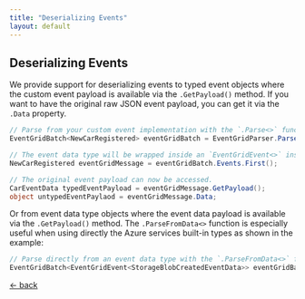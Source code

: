 ```yaml
---
title: "Deserializing Events"
layout: default
---
```


## Deserializing Events

We provide support for deserializing events to typed event objects where the custom event payload is available via the `.GetPayload()` method.
If you want to have the original raw JSON event payload, you can get it via the `.Data` property.

```csharp
// Parse from your custom event implementation with the `.Parse<>` function.
EventGridBatch<NewCarRegistered> eventGridBatch = EventGridParser.Parse<NewCarRegistered>(rawEvent);

// The event data type will be wrapped inside an `EventGridEvent<>` instance.
NewCarRegistered eventGridMessage = eventGridBatch.Events.First();

// The original event payload can now be accessed.
CarEventData typedEventPayload = eventGridMessage.GetPayload();
object untypedEventPaylaod = eventGridMessage.Data;
```

Or from event data type objects where the event data payload is available via the `.GetPayload()` method.
The `.ParseFromData<>` function is especially useful when using directly the Azure services built-in types as shown in the example:

```csharp
// Parse directly from an event data type with the `.ParseFromData<>` function.
EventGridBatch<EventGridEvent<StorageBlobCreatedEventData>> eventGridBatch = EventGridParser.ParseFromData<StorageBlobCreatedEventData>(rawEvent);
```

[&larr; back](/arcus.eventgrid)

